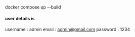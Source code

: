 docker compose up --build

#### user details is
username : admin
email : admin@gmail.com
password : 1234
